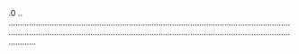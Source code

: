 .0
..
....................................................................................................................................................................................................................................................................